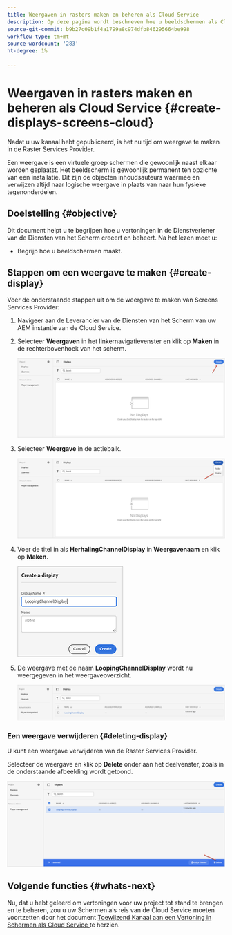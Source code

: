 ```yaml
---
title: Weergaven in rasters maken en beheren als Cloud Service
description: Op deze pagina wordt beschreven hoe u beeldschermen als Cloud Service kunt maken en beheren.
source-git-commit: b9b27c09b1f4a1799a8c974dfb846295664be998
workflow-type: tm+mt
source-wordcount: '283'
ht-degree: 1%

---
```



# Weergaven in rasters maken en beheren als Cloud Service {#create-displays-screens-cloud}

Nadat u uw kanaal hebt gepubliceerd, is het nu tijd om weergave te maken in de Raster Services Provider.

Een weergave is een virtuele groep schermen die gewoonlijk naast elkaar worden geplaatst. Het beeldscherm is gewoonlijk permanent ten opzichte van een installatie. Dit zijn de objecten inhoudsauteurs waarmee en verwijzen altijd naar logische weergave in plaats van naar hun fysieke tegenonderdelen.

## Doelstelling {#objective}

Dit document helpt u te begrijpen hoe u vertoningen in de Dienstverlener van de Diensten van het Scherm creeert en beheert. Na het lezen moet u:

* Begrijp hoe u beeldschermen maakt.

## Stappen om een weergave te maken {#create-display}

Voer de onderstaande stappen uit om de weergave te maken van Screens Services Provider:

1. Navigeer aan de Leverancier van de Diensten van het Scherm van uw AEM instantie van de Cloud Service.
1. Selecteer **Weergaven** in het linkernavigatievenster en klik op **Maken** in de rechterbovenhoek van het scherm.

   ![afbeelding](/help/screens-cloud/assets/display/disp-1.png)

1. Selecteer **Weergave** in de actiebalk.

   ![afbeelding](/help/screens-cloud/assets/display/disp-2.png)

1. Voer de titel in als **HerhalingChannelDisplay** in **Weergavenaam** en klik op **Maken**.

   ![afbeelding](/help/screens-cloud/assets/display/disp3.png)

1. De weergave met de naam **LoopingChannelDisplay** wordt nu weergegeven in het weergaveoverzicht.

   ![afbeelding](/help/screens-cloud/assets/display/disp-4.png)

### Een weergave verwijderen {#deleting-display}

U kunt een weergave verwijderen van de Raster Services Provider.

Selecteer de weergave en klik op **Delete** onder aan het deelvenster, zoals in de onderstaande afbeelding wordt getoond.

![afbeelding](/help/screens-cloud/assets/display/disp-5.png)

## Volgende functies {#whats-next}

Nu, dat u hebt geleerd om vertoningen voor uw project tot stand te brengen en te beheren, zou u uw Schermen als reis van de Cloud Service moeten voortzetten door het document [Toewijzend Kanaal aan een Vertoning in Schermen als Cloud Service ](/help/screens-cloud/creating-content/assigning-channels-to-display.md) te herzien.
